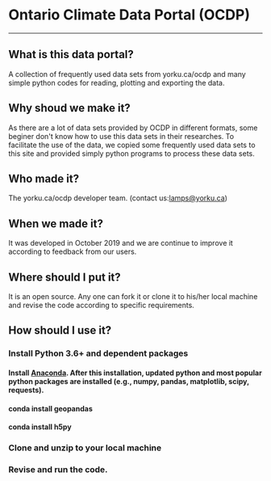 # Ontario Climate Data Portal (OCDP)
---
## What is this data portal?

A collection of frequently used data sets from yorku.ca/ocdp and many simple python codes for reading, plotting and exporting the data.

## Why shoud we make it?

As there are a lot of data sets provided by OCDP in different formats, some beginer don't know how to use this data sets in their researches. To facilitate the use of the data, we copied some frequently used data sets to this site and provided simply python programs to process these data sets.  

## Who made it?

The yorku.ca/ocdp developer team. (contact us:lamps@yorku.ca) 

## When we made it?

It was developed in October 2019 and we are continue to improve it according to feedback from our users.

## Where should  I put it?

It is an open source. Any one can fork it or clone it to his/her local machine and revise the code according to specific requirements. 

## How should I use it?

### Install Python 3.6+ and dependent packages
   #### Install [Anaconda](https://www.anaconda.com/distribution/). After this installation, updated python and most popular python packages are installed (e.g., numpy, pandas, matplotlib, scipy, requests).
   #### conda install geopandas
   #### conda install h5py

### Clone and unzip to your local machine

### Revise and run the code. 

